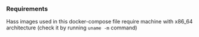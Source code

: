 ### Requirements
Hass images used in this docker-compose file require machine with x86_64 architecture (check it by running `uname -m` command)
